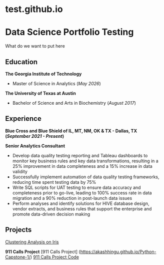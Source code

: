 # test.github.io
# Data Science Portfolio Testing
What do we want to put here
## Education
**The Georgia Institute of Technology**
- Master of Science in Analytics (_May 2026_)

**The University of Texas at Austin**
- Bachelor of Science and Arts in Biochemistry (_August 2017_)

## Experience
 **Blue Cross and Blue Shield of IL, MT, NM, OK & TX  - Dallas, TX (_September 2021 - Present_)**

 **Senior Analytics Consultant**
- Develop data quality testing reporting and Tableau dashboards to monitor key business rules and key data
transformations, resulting in a 25% improvement in data completeness and a 15% increase in data validity
- Successfully implement automation of data quality testing frameworks, reducing time spent testing data by 75%
- Write SQL scripts for UAT testing to ensure data accuracy and completeness prior to go-live, leading to 100% success
rate in data migration and a 90% reduction in post-launch data issues
- Perform analyses and identify solutions for HIVE database design, vendor extracts, and business rules that support the
enterprise and promote data-driven decision making

## Projects
[Clustering Analysis on Iris](https://akashhingu.github.io/Clustering_Iris/)


**911 Calls Project**
[911 Calls Project] (https://akashhingu.github.io/Python-Capstone-1/)
[911 Calls Project Code](https://github.com/akashhingu/Python-Capstone-1/tree/master)

